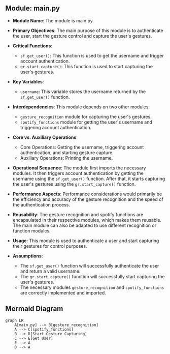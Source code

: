 ## Module: main.py
- **Module Name**: The module is main.py.

- **Primary Objectives**: The main purpose of this module is to authenticate the user, start the gesture control and capture the user's gestures.

- **Critical Functions**: 
  - `sf.get_user()`: This function is used to get the username and trigger account authentication.
  - `gr.start_capture()`: This function is used to start capturing the user's gestures.

- **Key Variables**: 
  - `username`: This variable stores the username returned by the `sf.get_user()` function.

- **Interdependencies**: This module depends on two other modules: 
  - `gesture_recognition` module for capturing the user's gestures.
  - `spotify_functions` module for getting the user's username and triggering account authentication.

- **Core vs. Auxiliary Operations**: 
  - Core Operations: Getting the username, triggering account authentication, and starting gesture capture.
  - Auxiliary Operations: Printing the username.

- **Operational Sequence**: The module first imports the necessary modules. It then triggers account authentication by getting the username using the `sf.get_user()` function. After that, it starts capturing the user's gestures using the `gr.start_capture()` function.

- **Performance Aspects**: Performance considerations would primarily be the efficiency and accuracy of the gesture recognition and the speed of the authentication process.

- **Reusability**: The gesture recognition and spotify functions are encapsulated in their respective modules, which makes them reusable. The main module can also be adapted to use different recognition or function modules.

- **Usage**: This module is used to authenticate a user and start capturing their gestures for control purposes.

- **Assumptions**: 
  - The `sf.get_user()` function will successfully authenticate the user and return a valid username.
  - The `gr.start_capture()` function will successfully start capturing the user's gestures.
  - The necessary modules `gesture_recognition` and `spotify_functions` are correctly implemented and imported.
## Mermaid Diagram
```mermaid
graph LR
    A[main.py] --> B[gesture_recognition]
    A --> C[spotify_functions]
    B --> D[Start Gesture Capturing]
    C --> E[Get User]
    E --> A
    D --> A
```
